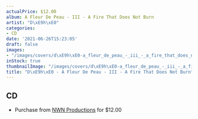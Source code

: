 ```yaml
---
actualPrice: $12.00
album: A Fleur De Peau - III - A Fire That Does Not Burn
artist: "D\xE9h\xE0"
categories:
- CD
date: '2021-06-26T15:23:05'
draft: false
images:
- "/images/covers/d\xE9h\xE0-a_fleur_de_peau_-_iii_-_a_fire_that_does_not_burn.jpg"
inStock: true
thumbnailImage: "/images/covers/d\xE9h\xE0-a_fleur_de_peau_-_iii_-_a_fire_that_does_not_burn-thumb.jpg"
title: "D\xE9h\xE0 - A Fleur De Peau - III - A Fire That Does Not Burn"
---
```


## CD
* Purchase from [NWN Productions](http://shop.nwnprod.com/index.php?route=product/product&path=93&product_id=11224&sort=pd.name&order=ASC) for $12.00
